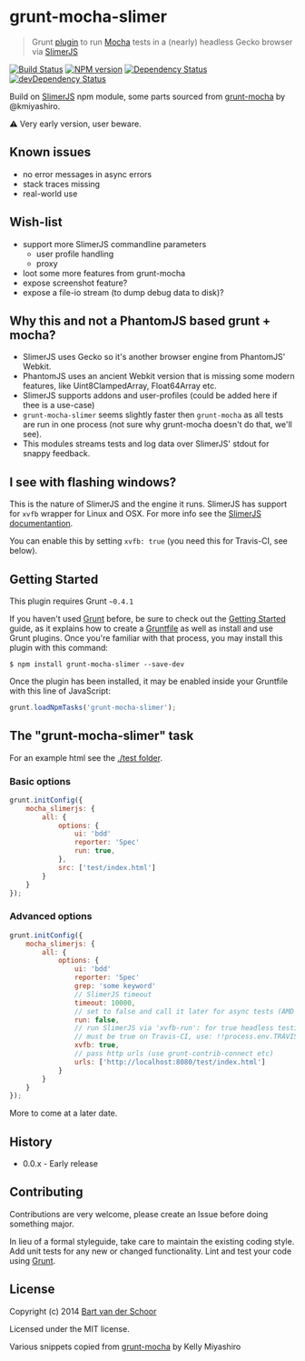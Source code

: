 # grunt-mocha-slimer

> Grunt [plugin](http://gruntjs.com/) to run [Mocha](https://visionmedia.github.io/mocha/) tests in a (nearly) headless Gecko browser via [SlimerJS](http://slimerjs.org/)

[![Build Status](https://secure.travis-ci.org/Bartvds/grunt-mocha-slimer.svg?branch=master)](http://travis-ci.org/Bartvds/grunt-mocha-slimer) [![NPM version](https://badge.fury.io/js/grunt-mocha-slimer.svg)](http://badge.fury.io/js/grunt-mocha-slimer) [![Dependency Status](https://david-dm.org/Bartvds/grunt-mocha-slimer.svg)](https://david-dm.org/Bartvds/grunt-mocha-slimer) [![devDependency Status](https://david-dm.org/Bartvds/grunt-mocha-slimer/dev-status.svg)](https://david-dm.org/Bartvds/grunt-mocha-slimer#info=devDependencies)

Build on [SlimerJS](https://github.com/graingert/slimerjs) npm module, some parts sourced from [grunt-mocha](https://github.com/kmiyashiro/grunt-mocha) by @kmiyashiro.


:warning: Very early version, user beware.


## Known issues

- no error messages in async errors
- stack traces missing
- real-world use


## Wish-list

- support more SlimerJS commandline parameters
    - user profile handling
    - proxy
- loot some more features from grunt-mocha
- expose screenshot feature?
- expose a file-io stream (to dump debug data to disk)?


## Why this and not a PhantomJS based grunt + mocha?

- SlimerJS uses Gecko so it's another browser engine from PhantomJS' Webkit.
- PhantomJS uses an ancient Webkit version that is missing some modern features, like Uint8ClampedArray, Float64Array etc.
- SlimerJS supports addons and user-profiles (could be added here if thee is a use-case)
- `grunt-mocha-slimer` seems slightly faster then `grunt-mocha` as all tests are run in one process (not sure why grunt-mocha doesn't do that, we'll see).
- This modules streams tests and log data over SlimerJS' stdout for snappy feedback.


## I see with flashing windows?

This is the nature of SlimerJS and the engine it runs. SlimerJS has support for `xvfb` wrapper for Linux and OSX. For more info see the [SlimerJS documentantion](http://docs.slimerjs.org/current/installation.html#having-a-headless-slimerjs).

You can enable this by setting `xvfb: true` (you need this for Travis-CI, see below).


## Getting Started

This plugin requires Grunt `~0.4.1`

If you haven't used [Grunt](http://gruntjs.com/) before, be sure to check out the [Getting Started](http://gruntjs.com/getting-started) guide, as it explains how to create a [Gruntfile](http://gruntjs.com/sample-gruntfile) as well as install and use Grunt plugins. Once you're familiar with that process, you may install this plugin with this command:

```shell
$ npm install grunt-mocha-slimer --save-dev
```

Once the plugin has been installed, it may be enabled inside your Gruntfile with this line of JavaScript:

```js
grunt.loadNpmTasks('grunt-mocha-slimer');
```


## The "grunt-mocha-slimer" task

For an example html see the [./test folder](https://github.com/Bartvds/grunt-mocha-slimer/tree/master/test).

### Basic options

```js
grunt.initConfig({
	mocha_slimerjs: {
		all: {
			options: {
				ui: 'bdd'
				reporter: 'Spec'
				run: true,
			},
			src: ['test/index.html']
		}
	}
});
```

### Advanced options

```js
grunt.initConfig({
	mocha_slimerjs: {
		all: {
			options: {
				ui: 'bdd'
				reporter: 'Spec'
				grep: 'some keyword'
				// SlimerJS timeout
				timeout: 10000,
				// set to false and call it later for async tests (AMD etc)
				run: false,
				// run SlimerJS via 'xvfb-run': for true headless testing
				// must be true on Travis-CI, use: !!process.env.TRAVIS
				xvfb: true,
				// pass http urls (use grunt-contrib-connect etc)
				urls: ['http://localhost:8080/test/index.html']
			}
		}
	}
});
```

More to come at a later date.


## History

* 0.0.x - Early release


## Contributing

Contributions are very welcome, please create an Issue before doing something major.

In lieu of a formal styleguide, take care to maintain the existing coding style. Add unit tests for any new or changed functionality. Lint and test your code using [Grunt](http://gruntjs.com/).


## License

Copyright (c) 2014 [Bart van der Schoor](https://github.com/Bartvds)

Licensed under the MIT license.

Various snippets copied from [grunt-mocha](https://github.com/kmiyashiro/grunt-mocha) by Kelly Miyashiro


